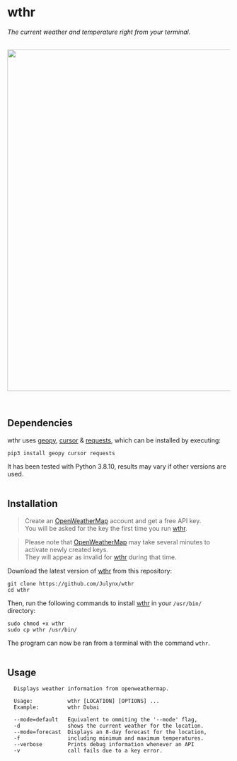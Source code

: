 # wthr
*The current weather and temperature right from your terminal.*
<br><br>

<p align="center">  
  <img width="772" src="https://i.imgur.com/S0pD4ji.png">
</p>
<br>

## Dependencies
wthr uses [geopy](https://pypi.org/project/geopy/), [cursor](https://pypi.org/project/cursor/) & [requests](https://pypi.org/project/requests/), which can be installed by executing:
```
pip3 install geopy cursor requests
```
It has been tested with Python 3.8.10, results may vary if other versions are used.
<br><br>

## Installation

> Create an [OpenWeatherMap](https://home.openweathermap.org/users/sign_up) account  and get a free API key. <br>You will be asked for the key the first time you run [wthr](https://github.com/Julynx/wthr).<br>

> Please note that [OpenWeatherMap](https://home.openweathermap.org) may take several minutes to activate newly created keys.<br>They will appear as invalid for [wthr](https://github.com/Julynx/wthr) during that time.

Download the latest version of [wthr](https://github.com/Julynx/wthr) from this repository:
```
git clone https://github.com/Julynx/wthr
cd wthr
```

Then, run the following commands to install [wthr](https://github.com/Julynx/wthr) in your `/usr/bin/` directory:
```
sudo chmod +x wthr
sudo cp wthr /usr/bin/
```

The program can now be ran from a terminal with the command `wthr`.
<br><br>

## Usage
```
  Displays weather information from openweathermap.

  Usage:           wthr [LOCATION] [OPTIONS] ...
  Example:         wthr Dubai

  --mode=default   Equivalent to ommiting the '--mode' flag,
  -d               shows the current weather for the location.
  --mode=forecast  Displays an 8-day forecast for the location,
  -f               including minimum and maximum temperatures.
  --verbose        Prints debug information whenever an API
  -v               call fails due to a key error.
```
